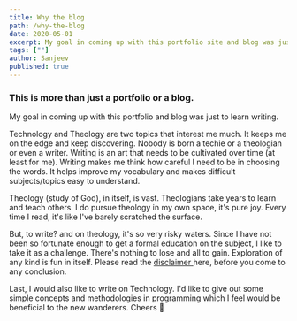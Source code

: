```yaml
---
title: Why the blog
path: /why-the-blog
date: 2020-05-01
excerpt: My goal in coming up with this portfolio site and blog was just to start writing about Technology and Theology.
tags: [""]
author: Sanjeev
published: true
---
```


<h3  class="text-xl font-sans">This is more than just a portfolio or a blog.</small></h3>

My goal in coming up with this portfolio and blog was just to learn writing.

Technology and Theology are two topics that interest me much. It keeps me on the edge and keep discovering. Nobody is born a techie or a theologian or even a writer. Writing is an art that needs to be cultivated over time (at least for me). Writing makes me think how careful I need to be in choosing the words. It helps improve my vocabulary and makes difficult subjects/topics easy to understand.

Theology (study of God), in itself, is vast. Theologians take years to learn and teach others. I do pursue theology in my own space, it's pure joy. Every time I read, it's like I've barely scratched the surface.

But, to write? and on theology, it's so very risky waters. Since I have not been so fortunate enough to get a formal education on the subject, I like to take it as a challenge. There's nothing to lose and all to gain. Exploration of any kind is fun in itself. Please read the <a href="/disclaimer">disclaimer </a> here, before you come to any conclusion.

Last, I would also like to write on Technology. I'd like to give out some simple concepts and methodologies in programming which I feel would be beneficial to the new wanderers. Cheers 🎉
